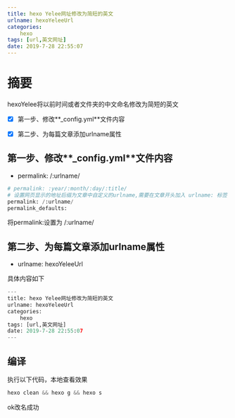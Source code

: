 ```yaml
---
title: hexo Yelee网址修改为简短的英文
urlname: hexoYeleeUrl
categories:
    hexo
tags: [url,英文网址]
date: 2019-7-28 22:55:07
---
```


# 摘要

hexoYelee将以前时间或者文件夹的中文命名修改为简短的英文

-[x] 第一步、修改**_config.yml**文件内容
-[x] 第二步、为每篇文章添加urlname属性


<!-- more -->

## 第一步、修改**_config.yml**文件内容

- permalink: /:urlname/ 

```python
# permalink: :year/:month/:day/:title/
# 设置网页显示的地址后缀为文章中自定义的urlname,需要在文章开头加入 urlname: 标签
permalink: /:urlname/
permalink_defaults: 
```

将permalink:设置为 /:urlname/

## 第二步、为每篇文章添加urlname属性

- urlname: hexoYeleeUrl

具体内容如下

```python
---
title: hexo Yelee网址修改为简短的英文
urlname: hexoYeleeUrl
categories:
    hexo
tags: [url,英文网址]
date: 2019-7-28 22:55:07
---
```

## 编译

执行以下代码，本地查看效果

```python
hexo clean && hexo g && hexo s
```
ok改名成功


